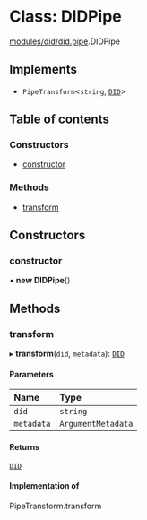 # Class: DIDPipe

[modules/did/did.pipe](../modules/modules_did_did_pipe.md).DIDPipe

## Implements

- `PipeTransform`<`string`, [`DID`](modules_did_did_types.DID.md)\>

## Table of contents

### Constructors

- [constructor](modules_did_did_pipe.DIDPipe.md#constructor)

### Methods

- [transform](modules_did_did_pipe.DIDPipe.md#transform)

## Constructors

### constructor

• **new DIDPipe**()

## Methods

### transform

▸ **transform**(`did`, `metadata`): [`DID`](modules_did_did_types.DID.md)

#### Parameters

| Name | Type |
| :------ | :------ |
| `did` | `string` |
| `metadata` | `ArgumentMetadata` |

#### Returns

[`DID`](modules_did_did_types.DID.md)

#### Implementation of

PipeTransform.transform
